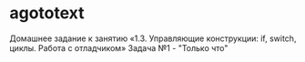# agototext
Домашнее задание к занятию «1.3. Управляющие конструкции: if, switch, циклы. Работа с отладчиком» 
Задача №1 - "Только что"
